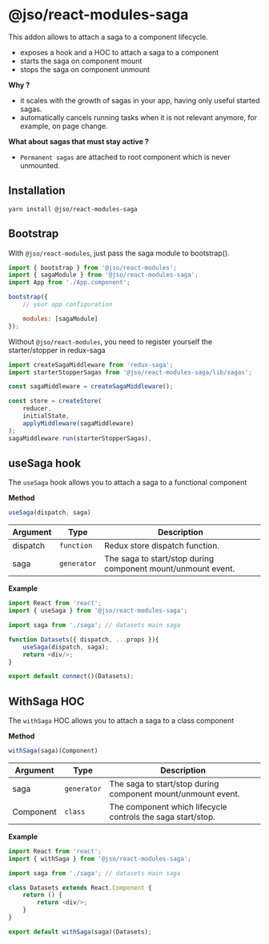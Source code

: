 # @jso/react-modules-saga

This addon allows to attach a saga to a component lifecycle.
* exposes a hook and a HOC to attach a saga to a component
* starts the saga on component mount
* stops the saga on component unmount

**Why ?**
* it scales with the growth of sagas in your app, having only useful started sagas.
* automatically cancels running tasks when it is not relevant anymore, for example, on page change.

**What about sagas that must stay active ?**
* `Permanent sagas` are attached to root component which is never unmounted.

## Installation

```
yarn install @jso/react-modules-saga
```

## Bootstrap

With `@jso/react-modules`, just pass the saga module to bootstrap().

```javascript
import { bootstrap } from '@jso/react-modules';
import { sagaModule } from '@jso/react-modules-saga';
import App from './App.component';

bootstrap({
    // your app configuration

    modules: [sagaModule]
});
```

Without `@jso/react-modules`, you need to register yourself the starter/stopper in redux-saga

```javascript
import createSagaMiddleware from 'redux-saga';
import starterStopperSagas from '@jso/react-modules-saga/lib/sagas';

const sagaMiddleware = createSagaMiddleware();

const store = createStore(
    reducer,
    initialState,
    applyMiddleware(sagaMiddleware)
);
sagaMiddleware.run(starterStopperSagas),
```

## useSaga hook

The `useSaga` hook allows you to attach a saga to a functional component

**Method**
```javascript
useSaga(dispatch, saga)
```

| Argument | Type | Description |
|---|---|---|
| dispatch | `function` | Redux store dispatch function. |
| saga | `generator` | The saga to start/stop during component mount/unmount event. |

**Example**

```javascript
import React from 'react';
import { useSaga } from '@jso/react-modules-saga';

import saga from './saga'; // datasets main saga

function Datasets({ dispatch, ...props }){
    useSaga(dispatch, saga);
    return <div/>;
}

export default connect()(Datasets);
```

## WithSaga HOC

The `withSaga` HOC allows you to attach a saga to a class component

**Method**
```javascript
withSaga(saga)(Component)
```

| Argument | Type | Description |
|---|---|---|
| saga | `generator` | The saga to start/stop during component mount/unmount event. |
| Component | `class` | The component which lifecycle controls the saga start/stop. |

**Example**

```javascript
import React from 'react';
import { withSaga } from '@jso/react-modules-saga';

import saga from './saga'; // datasets main saga

class Datasets extends React.Component {
    return () {
        return <div/>;
    }
}

export default withSaga(saga)(Datasets);
```
